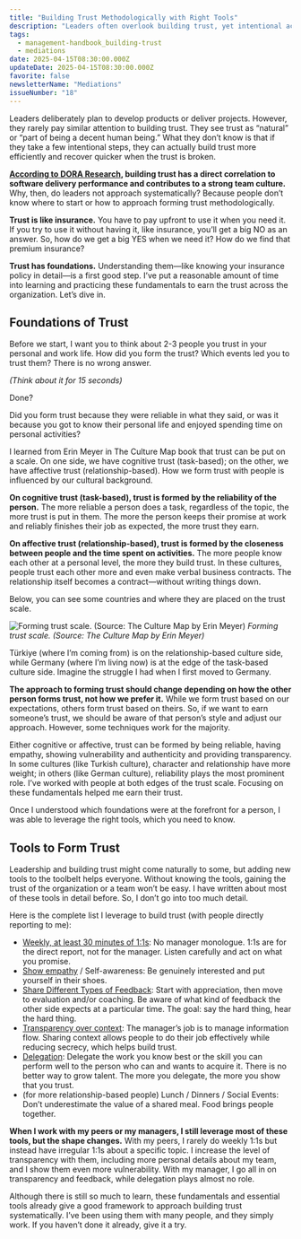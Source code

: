 ```yaml
---
title: "Building Trust Methodologically with Right Tools"
description: "Leaders often overlook building trust, yet intentional actions can boost team performance. Learn key tools to systematically build trust."
tags:
  - management-handbook_building-trust
  - mediations
date: 2025-04-15T08:30:00.000Z
updateDate: 2025-04-15T08:30:00.000Z
favorite: false
newsletterName: "Mediations"
issueNumber: "18"
---
```


Leaders deliberately plan to develop products or deliver projects. However, they rarely pay similar attention to building trust. They see trust as “natural” or “part of being a decent human being.” What they don’t know is that if they take a few intentional steps, they can actually build trust more efficiently and recover quicker when the trust is broken.

**[​According to DORA Research](https://dora.dev/capabilities/generative-organizational-culture/), building trust has a direct correlation to software delivery performance and contributes to a strong team culture.** Why, then, do leaders not approach systematically? Because people don’t know where to start or how to approach forming trust methodologically.

**Trust is like insurance.** You have to pay upfront to use it when you need it. If you try to use it without having it, like insurance, you’ll get a big NO as an answer. So, how do we get a big YES when we need it? How do we find that premium insurance?

**Trust has foundations.** Understanding them—like knowing your insurance policy in detail—is a first good step. I’ve put a reasonable amount of time into learning and practicing these fundamentals to earn the trust across the organization. Let’s dive in.

## Foundations of Trust

Before we start, I want you to think about 2-3 people you trust in your personal and work life. How did you form the trust? Which events led you to trust them? There is no wrong answer.

_(Think about it for 15 seconds)_

Done?

Did you form trust because they were reliable in what they said, or was it because you got to know their personal life and enjoyed spending time on personal activities?

I learned from Erin Meyer in The Culture Map book that trust can be put on a scale. On one side, we have cognitive trust (task-based); on the other, we have affective trust (relationship-based). How we form trust with people is influenced by our cultural background.

**On cognitive trust (task-based), trust is formed by the reliability of the person.** The more reliable a person does a task, regardless of the topic, the more trust is put in them. The more the person keeps their promise at work and reliably finishes their job as expected, the more trust they earn.

**On affective trust (relationship-based), trust is formed by the closeness between people and the time spent on activities.** The more people know each other at a personal level, the more they build trust. In these cultures, people trust each other more and even make verbal business contracts. The relationship itself becomes a contract—without writing things down.

Below, you can see some countries and where they are placed on the trust scale.

![Forming trust scale. (Source: The Culture Map by Erin Meyer)](/images/content/posts/building-trust-methodologically/trusting_scale.png)
_Forming trust scale. (Source: The Culture Map by Erin Meyer)_

Türkiye (where I’m coming from) is on the relationship-based culture side, while Germany (where I’m living now) is at the edge of the task-based culture side. Imagine the struggle I had when I first moved to Germany.

**The approach to forming trust should change depending on how the other person forms trust, not how we prefer it.** While we form trust based on our expectations, others form trust based on theirs. So, if we want to earn someone’s trust, we should be aware of that person’s style and adjust our approach. However, some techniques work for the majority.

Either cognitive or affective, trust can be formed by being reliable, having empathy, showing vulnerability and authenticity and providing transparency. In some cultures (like Turkish culture), character and relationship have more weight; in others (like German culture), reliability plays the most prominent role. I’ve worked with people at both edges of the trust scale. Focusing on these fundamentals helped me earn their trust.

Once I understood which foundations were at the forefront for a person, I was able to leverage the right tools, which you need to know.

## Tools to Form Trust

Leadership and building trust might come naturally to some, but adding new tools to the toolbelt helps everyone. Without knowing the tools, gaining the trust of the organization or a team won’t be easy. I have written about most of these tools in detail before. So, I don’t go into too much detail.

Here is the complete list I leverage to build trust (with people directly reporting to me):

- [​Weekly, at least 30 minutes of 1:1s](/effective-1-1-meetings-one-on-one-meeting-template/): No manager monologue. 1:1s are for the direct report, not for the manager. Listen carefully and act on what you promise.
- [​Show empathy](/the-must-have-skill-for-every-leader-listening-with-empathy/) / Self-awareness: Be genuinely interested and put yourself in their shoes.
- [​Share Different Types of Feedback](/three-types-of-feedback/): Start with appreciation, then move to evaluation and/or coaching. Be aware of what kind of feedback the other side expects at a particular time. The goal: say the hard thing, hear the hard thing.
- [​Transparency over context](/transparency-over-context/): The manager’s job is to manage information flow. Sharing context allows people to do their job effectively while reducing secrecy, which helps build trust.
- [​Delegation](/how-to-delegate-anything-successfully/): Delegate the work you know best or the skill you can perform well to the person who can and wants to acquire it. There is no better way to grow talent. The more you delegate, the more you show that you trust.
- (for more relationship-based people) Lunch / Dinners / Social Events: Don’t underestimate the value of a shared meal. Food brings people together.
​

**When I work with my peers or my managers, I still leverage most of these tools, but the shape changes.** With my peers, I rarely do weekly 1:1s but instead have irregular 1:1s about a specific topic. I increase the level of transparency with them, including more personal details about my team, and I show them even more vulnerability. With my manager, I go all in on transparency and feedback, while delegation plays almost no role.

Although there is still so much to learn, these fundamentals and essential tools already give a good framework to approach building trust systematically. I’ve been using them with many people, and they simply work. If you haven’t done it already, give it a try.
